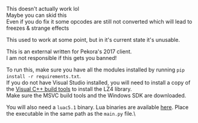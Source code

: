 This doesn't actually work lol  
Maybe you can skid this  
Even if you do fix it some opcodes are still not converted which will lead to freezes & strange effects  
  
This used to work at some point, but in it's current state it's unusable.  

This is an external written for Pekora's 2017 client.  
I am not responsible if this gets you banned!

To run this, make sure you have all the modules installed by running `pip install -r requirements.txt`.  
If you do not have Visual Studio installed, you will need to install a copy of the [Visual C++ build tools](https://visualstudio.microsoft.com/visual-cpp-build-tools/) to install the LZ4 library.  
Make sure the MSVC build tools and the Windows SDK are downloaded.

You will also need a `luac5.1` binary. Lua binaries are available [here](https://luabinaries.sourceforge.net/). Place the executable in the same path as the `main.py` file.\